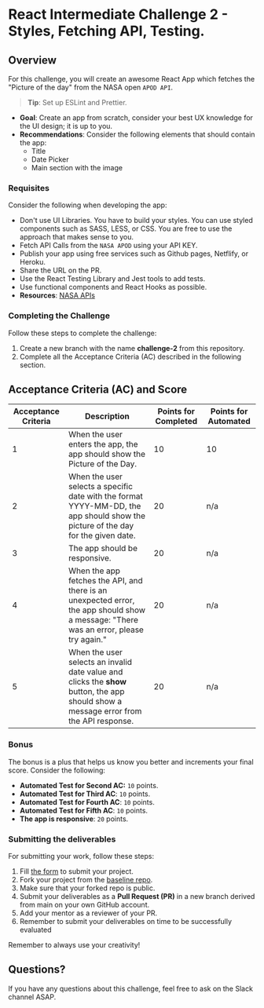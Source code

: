 # React Intermediate Challenge 2 - Styles, Fetching API, Testing.

## Overview
For this challenge, you will create an awesome React App which fetches the "Picture of the day" from the NASA open `APOD API`.
> **Tip**: Set up ESLint and Prettier.

- **Goal**: Create an app from scratch, consider your best UX knowledge for the UI design; it is up to you.
- **Recommendations**: Consider the following elements that should contain the app:
  - Title
  - Date Picker
  - Main section with the image

### Requisites

Consider the following when developing the app:
  - Don't use UI Libraries. You have to build your styles. You can use styled components such as SASS, LESS, or CSS. You are free to use the approach that makes sense to you.
  - Fetch API Calls from the `NASA APOD` using your API KEY.
  - Publish your app using free services such as Github pages, Netflify, or Heroku. 
  - Share the URL on the PR.
  - Use the React Testing Library and Jest tools to add tests.
  - Use functional components and React Hooks as possible.
- **Resources**: [NASA APIs](https://api.nasa.gov/)

### Completing the Challenge
Follow these steps to complete the challenge:
1. Create a new branch with the name **challenge-2** from this repository.
1. Complete all the Acceptance Criteria (AC) described in the following section.


## Acceptance Criteria (AC) and Score

| Acceptance Criteria | Description                                                                                                                               | Points for Completed | Points for Automated |
|---------------------|-------------------------------------------------------------------------------------------------------------------------------------------|----------------------|----------------------|
| 1               | When the user enters the app, the app should show the Picture of the Day.                                                                 | 10                   | 10                   |
| 2              | When the user selects a specific date with the format YYYY-MM-DD, the app should show the picture of the day for the given date.          | 20                   | n/a                  |
| 3               | The app should be responsive.                                                                                                             | 20                   | n/a                  |
| 4              | When the app fetches the API, and there is an unexpected error, the app should show a message: "There was an error, please try again."    | 20                   | n/a                  |
| 5               | When the user selects an invalid date value and clicks the **show** button, the app should show a message error from the API response. | 20                   | n/a                  |

### Bonus

The bonus is a plus that helps us know you better and increments your final score. Consider the following: 

- **Automated Test for Second AC:** `10` points.
- **Automated Test for Third AC**: `10` points.
- **Automated Test for Fourth AC**: `10` points.
- **Automated Test for Fifth AC**: `10` points.
- **The app is responsive**: `20` points.

### Submitting the deliverables
For submitting your work, follow these steps:
1. Fill [the form](https://forms.gle/7Jz2uXMFYXfcU2428) to submit your project.
2. Fork your project from the [baseline repo](https://github.com/wizelineacademy/react-apprenticeship-capstone-2).
3. Make sure that your forked repo is public.
4. Submit your deliverables as a **Pull Request (PR)** in a new branch derived from main on your own GitHub account.
5. Add your mentor as a reviewer of your PR.
6. Remember to submit your deliverables on time to be successfully evaluated

Remember to always use your creativity!

## Questions?

If you have any questions about this challenge, feel free to ask on the Slack channel ASAP.
